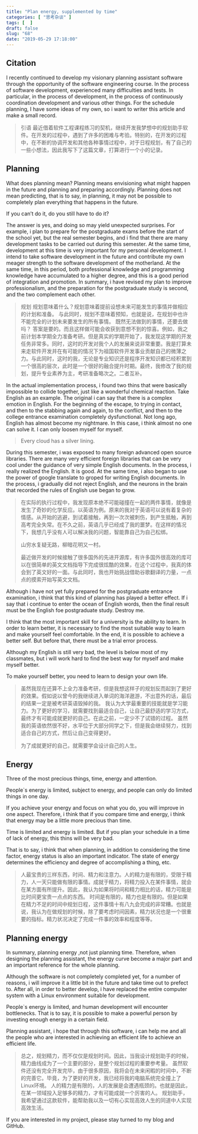```yaml
---
title: "Plan energy, supplemented by time"
categories: [ "思考杂谈" ]
tags: [  ]
draft: false
slug: "68"
date: "2019-05-29 17:18:00"
---
```




## Citation

I recently continued to develop my visionary planning assistant software through the opportunity of the software engineering course. In the process of software development, experienced many difficulties and tests. In particular, in the process of development, in the process of continuously coordination development and various other things. For the schedule planning, I have some ideas of my own, so i want to writer this article and make a small record.

> 引语
> 最近借着软件工程课程练习的契机，继续开发我梦想中的规划助手软件。在开发的过程中，遇到了许多的困难与考验。特别的，在开发的过程中，在不断的协调开发和其他各种事情过程中，对于日程规划，有了自己的一些小想法，因此我写下了这篇文章，打算进行一个小的记录。

<!--more-->

## Planning

What does planning mean? Planning means envisioning what might happen in the future and planning and preparing accordingly. Planning does not mean predicting, that is to say, in planning, it may not be possible to completely plan everything that happens in the future.

If you can’t do it, do you still have to do it?

The answer is yes, and doing so may yield unexpected surprises. For example, i plan to prepare for the postgraduate exams before the start of the school yet, but the real semester begins, and i find that there are many development tasks to be carried out during this semester. At the same time, development at this time is very important for my personal development. I intend to take software development in the future and contribute my own meager strength to the software development of the motherland. At the same time, in this period, both professional knowledge and programming knowledge have accumulated to a higher degree, and this is a good period of integration and promotion. In summary, i have revised my plan to improve professionalism, and the preparation for the postgraduate study is second, and the two complement each other.

> 规划
> 规划意味着什么？规划意味着提前设想未来可能发生的事情并做相应的计划和准备。
> 与此同时，规划不意味着预知，也就是说，在规划中也许不能完全的计划未来要发生的所有事情。
> 既然无法做到的事情，还要去做吗？
> 答案是要的。而且这样做可能会收获到意想不到的惊喜。例如，我之前计划本学期全力准备考研。但是真实的学期开始了，我发现这学期的开发任务非常多。同时，这时的开发对我个人的发展来说非常重要。我是打算未来走软件开发并在有可能的情况下为祖国软件开发事业贡献自己的微薄之力。与此同时，这时的我，无论是专业知识还是程序开发知识都已经积累到一个很高的层次，此时是一个很好的融合提升时期。最终，我修改了我的规划，提升专业素养为主，考研准备略次之。二者互补。

In the actual implementation process, i found two thins that were basically impossible to collide together, just like a wonderful chemical reaction. Take English as an example. The original i can say that there is a complex emotion in English. For the beginning of the escape, to trying in contact, and then to the stabbing again and again, to the conflict, and then to the college entrance examination completely dysfunctional. Not long ago, English has almost become my nightmare. In this case, i think almost no one can solve it. I can only loosen myself for myself.

> Every cloud has a silver lining.

During this semester, i was exposed to many foreign advanced open source libraries. There are many very efficient foreign libraries that can be very cool under the guidance of very simple English documents. In the process, i really realized the English. It is good. At the same time, i also began to use the power of google translate to groped for writing English documents. In the process, i gradually did not reject English, and the neurons in the brain that recorded the rules of English use began to grow.

> 在实际的执行过程中，我发现原本绝不可能碰撞在一起的两件事情，就像是发生了奇妙的化学反应。以英语为例。原来的我对于英语可以说有着复杂的情感。从开始的逃避，到试着接触，再到一次次被刺伤，到产生抵触，再到高考完全失常。在不久之前，英语几乎已经成了我的噩梦。在这样的情况下，我想几乎没有人可以解决我的问题，智能靠自己为自己松绑。
> 
> 山穷水复疑无路，柳暗花明又一村。
> 
> 最近做开发的时候接触了很多国外的先进开源库，有许多国外很高效的库可以在很简单的英文文档指导下完成很炫酷的效果，在这个过程中，我真的体会到了英文好的一面。与此同时，我也开始挑战借助谷歌翻译的力量，一点点的摸索开始写英文文档。

Although i have not yet fully prepared for the postgraduate entrance examination, i think that this kind of planning has played a better effect. If i say that i continue to enter the ocean of English words, then the final result must be the English foe postgraduate study. Destroy me.

I think that the most important skill for a university is the ability to learn. In order to learn better, it is necessary to find the most suitable way to learn and make yourself feel comfortable. In the end, it is possible to achieve a better self. But before that, there must be a trial error process.

Although my English is still very bad, the level is below most of my classmates, but i will work hard to find the best way for myself and make myself better.

To make yourself better, you need to learn to design your own life.

> 虽然我现在还算不上全力准备考研，但是我想这样子的规划反而起到了更好的效果。假如说以曾今的我继续进入单词的海洋遨游，不出意外的话，最后的结果一定是被考研英语毁掉的我。
> 我认为大学最重要的技能就是学习能力。为了更好的学习，就需要找到最适合自己，让自己最舒适的学习方式，最终才有可能成就更好的自己。在此之前，一定少不了试错的过程。
> 虽然我的英语依然很不好，水平位于大部分同学之下，但是我会继续努力，找到适合自己的方式，然后让自己变得更好。
> 
> 为了成就更好的自己，就需要学会设计自己的人生。
 
## Energy 

Three of the most precious things, time, energy and attention.

People`s energy is limited, subject to energy, and people can only do limited things in one day.

If you achieve your energy and focus on what you do, you will improve in one aspect. Therefore, i think that if you compare time and energy, i think that energy may be a little more precious than time.

Time is limited and energy is limited. But if you plan your schedule in a time of lack of energy, this thins will be very bad.

That is to say, i think that when planning, in addition to considering the time factor, energy status is also an important indicator. The state of energy determines the efficiency and degree of accomplishing a thing, etc.

> 人最宝贵的三样东西，时间、精力和注意力。人的精力是有限的，受限于精力，人一天只能做有限的事情。成就于精力，将精力投入在某件事情，就会在某方面有所提升。因此，我认为如果将时间和精力相比的话，精力可能是比时间更宝贵一点点的东西。
> 时间是有限的，精力也是有限的。但是如果在精力不足的时间中规划日程，这件事情十有八九会完成的非常糟。也就是说，我认为在做规划的时候，除了要考虑时间因素，精力状况也是一个很重要的指标。精力状况决定了完成一件事的效率和程度等等。

## Planning energy

In summary, planning energy ,not just planning time. Therefore, when designing the planning assistant, the energy curve become a major part and an important reference for the whole planning.

Although the software is not completely completed yet, for a number of reasons, i will improve it a little bit in the future and take time out to prefect to. After all, in order to better develop, i have replaced the entire computer system with a Linux environment suitable for development.

People`s energy is limited, and human development will encounter bottlenecks. That is to say, it is possible to make a powerful person by investing enough energy in a certain field.

Planning assistant, i hope that through this software, i can help me and all the people who are interested in achieving an efficient life to achieve an efficient life.

> 总之，规划精力，而不仅仅是规划时间。因此，当我设计规划助手的时候，精力曲线成为了一个主要的部分，是整个规划过程的重要参考量。
> 虽然软件还没有完全开发完毕，由于很多原因，我将会在未来闲暇的时间中，不断的完善它。毕竟，为了更好的开发，我已经将我的电脑系统完全撞上了Linux环境。
> 人的精力是有限的，人的发展是会遭遇瓶颈的。也就是因此，在某一领域投入足够多的精力，才有可能成就一个厉害的人。
> 规划助手，我希望通过这款软件，能帮助我以及一切有心实现高效人生的同道中人实现高效生活。

If you are interested in my project, please stay turned to my blog and GitHub.
